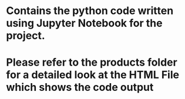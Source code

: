 # Contains the python code written using Jupyter Notebook for the project.
# Please refer to the products folder for a detailed look at the HTML File which shows the code output
